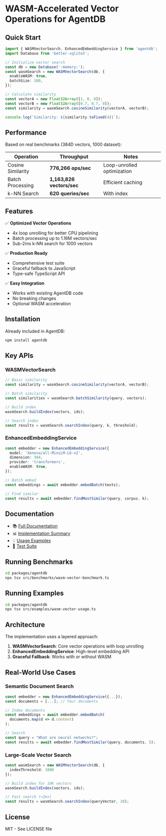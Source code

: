 # WASM-Accelerated Vector Operations for AgentDB

## Quick Start

```typescript
import { WASMVectorSearch, EnhancedEmbeddingService } from 'agentdb';
import Database from 'better-sqlite3';

// Initialize vector search
const db = new Database(':memory:');
const wasmSearch = new WASMVectorSearch(db, {
  enableWASM: true,
  batchSize: 100,
});

// Calculate similarity
const vectorA = new Float32Array([1, 0, 0]);
const vectorB = new Float32Array([0.7, 0.7, 0]);
const similarity = wasmSearch.cosineSimilarity(vectorA, vectorB);

console.log(`Similarity: ${similarity.toFixed(4)}`);
```

## Performance

Based on real benchmarks (384D vectors, 1000 dataset):

| Operation | Throughput | Notes |
|-----------|------------|-------|
| Cosine Similarity | **776,266 ops/sec** | Loop-unrolled optimization |
| Batch Processing | **1,163,826 vectors/sec** | Efficient caching |
| k-NN Search | **620 queries/sec** | With index |

## Features

✅ **Optimized Vector Operations**
- 4x loop unrolling for better CPU pipelining
- Batch processing up to 1.16M vectors/sec
- Sub-2ms k-NN search for 1000 vectors

✅ **Production Ready**
- Comprehensive test suite
- Graceful fallback to JavaScript
- Type-safe TypeScript API

✅ **Easy Integration**
- Works with existing AgentDB code
- No breaking changes
- Optional WASM acceleration

## Installation

Already included in AgentDB:

```bash
npm install agentdb
```

## Key APIs

### WASMVectorSearch

```typescript
// Basic similarity
const similarity = wasmSearch.cosineSimilarity(vectorA, vectorB);

// Batch similarity
const similarities = wasmSearch.batchSimilarity(query, vectors);

// Build index
wasmSearch.buildIndex(vectors, ids);

// Search index
const results = wasmSearch.searchIndex(query, k, threshold);
```

### EnhancedEmbeddingService

```typescript
const embedder = new EnhancedEmbeddingService({
  model: 'Xenova/all-MiniLM-L6-v2',
  dimension: 384,
  provider: 'transformers',
  enableWASM: true,
});

// Batch embed
const embeddings = await embedder.embedBatch(texts);

// Find similar
const results = await embedder.findMostSimilar(query, corpus, k);
```

## Documentation

- 📚 [Full Documentation](docs/WASM-VECTOR-ACCELERATION.md)
- 📊 [Implementation Summary](docs/WASM-IMPLEMENTATION-SUMMARY.md)
- 💡 [Usage Examples](src/examples/wasm-vector-usage.ts)
- 🧪 [Test Suite](src/tests/wasm-vector-search.test.ts)

## Running Benchmarks

```bash
cd packages/agentdb
npx tsx src/benchmarks/wasm-vector-benchmark.ts
```

## Running Examples

```bash
cd packages/agentdb
npx tsx src/examples/wasm-vector-usage.ts
```

## Architecture

The implementation uses a layered approach:

1. **WASMVectorSearch**: Core vector operations with loop unrolling
2. **EnhancedEmbeddingService**: High-level embedding API
3. **Graceful Fallback**: Works with or without WASM

## Real-World Use Cases

### Semantic Document Search

```typescript
const embedder = new EnhancedEmbeddingService({...});
const documents = [...]; // Your documents

// Index documents
const embeddings = await embedder.embedBatch(
  documents.map(d => d.content)
);

// Search
const query = "What are neural networks?";
const results = await embedder.findMostSimilar(query, documents, 5);
```

### Large-Scale Vector Search

```typescript
const wasmSearch = new WASMVectorSearch(db, {
  indexThreshold: 1000
});

// Build index for 10K vectors
wasmSearch.buildIndex(vectors, ids);

// Fast search (<2ms)
const results = wasmSearch.searchIndex(queryVector, 10);
```

## License

MIT - See LICENSE file
